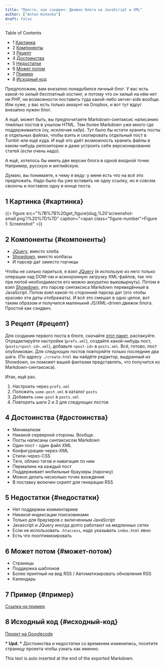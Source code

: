 ```yaml
---
title: "Просто, как сэндвич: Движок блога на JavaScript и XML"
author: ["Anton Kotenko"]
draft: false
---
```


<div class="ox-hugo-toc toc has-section-numbers">

<div class="heading">Table of Contents</div>

- <span class="section-num">1</span> [Картинка](#картинка)
- <span class="section-num">2</span> [Компоненты](#компоненты)
- <span class="section-num">3</span> [Рецепт](#рецепт)
- <span class="section-num">4</span> [Достоинства](#достоинства)
- <span class="section-num">5</span> [Недостатки](#недостатки)
- <span class="section-num">6</span> [Может потом](#может-потом)
- <span class="section-num">7</span> [Пример](#пример)
- <span class="section-num">8</span> [Исходный код](#исходный-код)

</div>
<!--endtoc-->

Предположим, вам внезапно понадобился личный блог. У вас есть какой-то хилый бесплатный хостинг, и потому что он хилый на нём нет ни PHP, ни возможности поставить туда какой-либо server-side вообще. Или хуже, у вас есть только аккаунт на Dropbox, и вот тут вдруг внезапно нужен блог.

А ещё, может быть, вы предпочитаете Markdown-синтаксис написанию тяжёлых постов в унылом HTML. Тем более Markdown уже много где поддерживается (ну, исключая хабр). Тут было бы кстати хранить посты в отдельных файлах, чтобы взять и скопировать отдельный пост в Tumblr или ещё куда. И ещё это даёт возможность хранить файлы в каком-нибудь репозитории и даже устроить себе версионирование статей (если очень надо).

А ещё, хотелось бы иметь две версии блога в одной входной точке. Например, русскую и английскую.

Думаю, вы понимаете, к чему я веду: у меня есть что на всё это предложить. Надо было бы уже вставить не одну ссылку, но я совсем сволочь и поставлю одну в конце поста.


## <span class="section-num">1</span> Картинка {#картинка}

{{< figure src="%7B%7B%20get_figure(slug,%20'screenshot-small.png')%20%7D%7D" caption="<span class=\"figure-number\">Figure 1: </span>Screenshot" >}}


## <span class="section-num">2</span> Компоненты {#компоненты}

-   [JQuery](http://jquery.com), вместо хлеба
-   [Showdown](http://www.attacklab.net/showdown/), вместо колбасы
-   И парсер дат заместо горчицы

Чтобы не сильно париться, я взял [JQuery](http://jquery.com) (я использую из него только операции над DOM-ом и асинхронную загрузку XML-файлов, так что при лютой необходимости его можно аккуратно выковырнуть). Потом я взял [Showdown](http://www.attacklab.net/showdown/), это парсер синтаксиса Markdown переведённый в JavaScript. Потом взял какой-то сторонний парсер дат (это чтобы красиво эти даты отображать). И всё это смешал в одно целое, вот таким образом и получился маленький JS/XML-driven движок блога. Простой как сэндвич.


## <span class="section-num">3</span> Рецепт {#рецепт}

Для создания первого поста в блоге, скачайте [этот пакет](http://code.google.com/p/showdown-blog/downloads/detail?name=swblog.zip), распакуйте. Отредактируйте настройки (`prefs.xml`), создайте какой-нибудь пост, (`posts/<post-id>.xml`), добавьте `<post-id>` в `posts.xml`. Всё, готово, пост опубликован. Для следующих постов повторяйте только последние два шага. (По адресу `./create.html` вы найдёте редактор, выдранный из Showdown, он поможет вашей фантазии представлять, что получится из Markdown-синтаксиса).

Итак, ещё раз.

1.  Настроить через `prefs.xml`
2.  Положить `some-post.xml` в каталог `posts`
3.  Добавить `some-post` в `posts.xml`
4.  Повторять шаги 2 и 3 для следующих постов


## <span class="section-num">4</span> Достоинства {#достоинства}

-   Минимализм
-   Никакой серверной стороны. Вообще.
-   Посты написаны синтаксисом Markdown
-   Один пост - один файл XML
-   Конфигурация-через-XML
-   Стили-через-CSS
-   Тэги, облако тэгов и навигация по ним
-   Пермалинк на каждый пост
-   Поддерживает мобильные браузеры (парочку)
-   Можно делать несколько точек вхождения
-   В поставку включен скрипт для генерации RSS


## <span class="section-num">5</span> Недостатки {#недостатки}

-   Нет поддержки комментариев
-   Никакой индексации поисковиками
-   Только для браузеров с включенным JavaScript
-   Javascript и JQuery иногда долго работают на медленных сетях
-   Если не использовать `.htaccess`, надо указывать `index.html` явно
-   Есть что пооптимизировать


## <span class="section-num">6</span> Может потом {#может-потом}

-   Страницы
-   Поддержка шаблонов
-   Более приятный на вид RSS / Автоматизировать обновления RSS
-   Календарь


## <span class="section-num">7</span> Пример {#пример}

[Ссылка на пример](http://showdown-blog.googlecode.com/hg/index.html)


## <span class="section-num">8</span> Исходный код {#исходный-код}

[Проект на Googlecode](http://showdown-blog.googlecode.com/)

​**\* Upd. \*** Достоинства и недостатки со временем изменились, посетите страницу проекта чтобы узнать как именно.


This text is auto inserted at the end of the exported Markdown.

